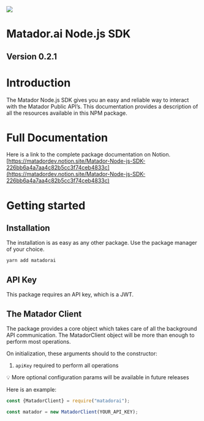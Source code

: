 
![](https://uploads-ssl.webflow.com/604a92a57d10a08b57c386d0/604a92a57d10a042cdc386ed_header-logo-dark.svg)

# Matador.ai Node.js SDK

## Version 0.2.1

# Introduction

The Matador Node.js SDK gives you an easy and reliable way to interact with the Matador Public API’s. This documentation provides a description of all the resources available in this NPM package. 

# Full Documentation

Here is a link to the complete package documentation on Notion.
[https://matadordev.notion.site/Matador-Node-js-SDK-226bb6a4a7aa4c82b5cc3f74ceb4833c](https://matadordev.notion.site/Matador-Node-js-SDK-226bb6a4a7aa4c82b5cc3f74ceb4833c)

# Getting started

## Installation

The installation is as easy as any other package. Use the package manager of your choice.

```bash
yarn add matadorai
```

## API Key

This package requires an API key, which is a JWT.

## The Matador Client

The package provides a core object which takes care of all the background API communication. The MatadorClient object will be more than enough to perform most operations. 

On initialization, these arguments should to the constructor:

1. `apiKey` required to perform all operations


💡 More optional configuration params will be available in future releases

Here is an example:

```jsx
const {MatadorClient} = require("matadorai");

const matador = new MatadorClient(YOUR_API_KEY);